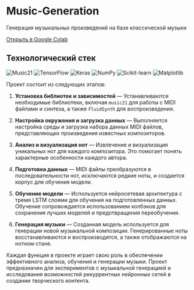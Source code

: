 # Music-Generation
Генерация музыкальных произведений на базе классической музыки

[Открыть в Google Colab](https://colab.research.google.com/drive/1Fo2f0b79B6AOIvrc54rcpWKoQCVy3AVj?usp=sharing)

## Технологический стек

![Music21](https://img.shields.io/badge/-Music21-ff69b4?style=for-the-badge)
![TensorFlow](https://img.shields.io/badge/-TensorFlow-FF6F00?logo=tensorflow&logoColor=white&style=for-the-badge)
![Keras](https://img.shields.io/badge/-Keras-D00000?logo=keras&logoColor=white&style=for-the-badge)
![NumPy](https://img.shields.io/badge/-NumPy-013243?logo=numpy&logoColor=white&style=for-the-badge)
![Scikit-learn](https://img.shields.io/badge/-Scikit--learn-F7931E?logo=scikit-learn&logoColor=white&style=for-the-badge)
![Matplotlib](https://img.shields.io/badge/-Matplotlib-3776AB?logo=python&logoColor=white&style=for-the-badge)

Проект состоит из следующих этапов:

1. **Установка библиотек и зависимостей** — Устанавливаются необходимые библиотеки, включая `music21` для работы с MIDI файлами и синтеза, а также `FluidSynth` для воспроизведения.

2. **Настройка окружения и загрузка данных** — Выполняется настройка среды и загрузка набора данных MIDI файлов, представляющих произведения известных композиторов.

3. **Анализ и визуализация нот** — Извлечение и визуализация уникальных нот для каждого композитора. Это помогает понять характерные особенности каждого автора.

4. **Подготовка данных** — MIDI файлы преобразуются в последовательности нот, исключаются редкие ноты, и создается корпус для обучения модели.

5. **Обучение модели** — Используется нейросетевая архитектура с тремя LSTM слоями для обучения на подготовленных данных. Обучение сопровождается использованием колбэков для сохранения лучших моделей и предотвращения переобучения.

6. **Генерация музыки** — Созданная модель используется для генерации новой музыкальной композиции. Генерированные ноты восстанавливаются и воспроизводятся, а также отображаются на нотном стане.

Каждая функция в проекте играет свою роль в обеспечении эффективного анализа, обучения и генерации музыки. Проект предназначен для экспериментов с музыкальной генерацией и исследования возможностей рекуррентных нейронных сетей в создании творческого контента.


